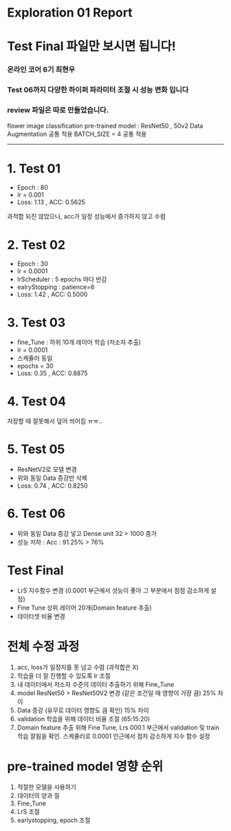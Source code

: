 # Exploration 01 Report
# Test Final 파일만 보시면 됩니다!

### 온라인 코어 6기 최현우


### Test 06까지 다양한 하이퍼 파라미터 조절 시 성능 변화 입니다
### review 파일은 따로 만들었습니다.

flower image classification
pre-trained model : ResNet50 , 50v2
Data Augmentation 공통 적용
BATCH_SIZE = 4 공통 적용

---
# 1. Test 01

* Epoch : 80
* lr = 0.001
* Loss: 1.13 , ACC: 0.5625

과적합 되진 않았으나, acc가 일정 성능에서 증가하지 않고 수렴

# 2. Test 02

* Epoch : 30
* lr = 0.0001
* lrScheduler : 5 epochs 마다 반감
* ealryStopping : patience=6
* Loss: 1.42 , ACC: 0.5000

# 3. Test 03

* fine_Tune : 하위 10개 레이어 학습 (저소자 추출)
* lr = 0.0001
* 스케쥴러 동일
* epochs = 30
* Loss: 0.35 , ACC: 0.8875

# 4. Test 04
저장할 때 잘못해서 덮어 씌어짐 ㅠㅠ..

# 5. Test 05

* ResNetV2로 모델 변경
* 위와 동일 Data 증강만 삭제
* Loss: 0.74 , ACC: 0.8250
  
# 6. Test 06

* 위와 동일 Data 증강 넣고 Dense unit 32 > 1000 증가
* 성능 저하 : Acc : 91.25% > 76%

# Test Final

* LrS 지수함수 변경 (0.0001 부근에서 성능이 좋아 그 부분에서 점점 감소하게 설정)
* Fine Tune 상위 레이어 20개(Domain feature 추출)
* 데이터셋 비율 변경

# 전체 수정 과정

1. acc, loss가 일정치를 못 넘고 수렴 (과적합은 X)
2. 학습을 더 잘 진행할 수 있도록 lr 조절
3. 내 데이터에서 저소자 수준의 데이터 추출하기 위해 Fine_Tune
4. model ResNet50 > ResNet50V2 변경 (같은 조건일 때 영향이 가장 큼) 25% 차이
5. Data 증강 (유무로 데이터 영향도 큼 확인) 15% 차이
6. validation 학습을 위해 데이터 비율 조절 (65:15:20)
7. Domain feature 추출 위해 Fine Tune, Lrs 000.1 부근에서 validation 및 train 학습 잘됨을 확인. 스케쥴러로 0.0001 인근에서 점차 감소하게 지수 함수 설정


# pre-trained model 영향 순위
  1. 적절한 모델을 사용하기
  2. 데이터의 양과 질
  3. Fine_Tune
  4. LrS 조절
  5. earlystopping, epoch 조절